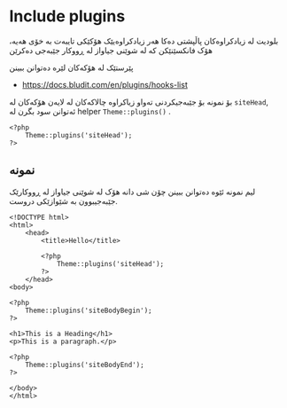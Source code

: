 # Include plugins
<!-- position: 6 -->

بلودیت لە زیادکراوەکان پاڵپشتی دەکا هەر زیادکراوەیێک هۆکێکی تایبەت بە خۆی هەیە، هۆک فانکسێنێکن کە لە شوێنی جیاواز لە ڕووکار جێبەجی دەکرێن

پێرستێک لە هۆکەکان لێرە دەتوانن ببینن
- https://docs.bludit.com/en/plugins/hooks-list

بۆ نمونە بۆ جێبەجیکردنی تەواو زیاکراوە چالاکەکان  لە لایەن هۆکەکان لە  `siteHead`, ئەتوانن سود بگرن لە helper `Theme::plugins()`  .
```
<?php
	Theme::plugins('siteHead');
?>
```

<h2 id="example">نمونە</h2>

ليم نمونە ئێوە دەتوانن ببینن چۆن شی دانە هۆک لە شوێنی جیاواز لە ڕووکارێک جێبەجیبوون بە شێوازێکی دروست.

```
<!DOCTYPE html>
<html>
	<head>
		<title>Hello</title>

		<?php
			Theme::plugins('siteHead');
		?>
	</head>
<body>

<?php
	Theme::plugins('siteBodyBegin');
?>

<h1>This is a Heading</h1>
<p>This is a paragraph.</p>

<?php
	Theme::plugins('siteBodyEnd');
?>

</body>
</html>
```